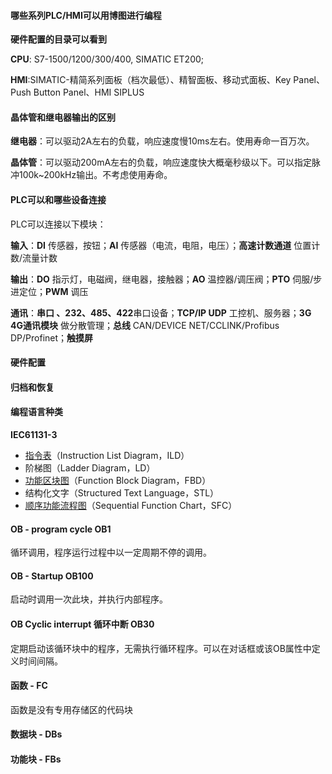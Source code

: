 #### 哪些系列PLC/HMI可以用博图进行编程

**硬件配置的目录可以看到**

**CPU**: S7-1500/1200/300/400, SIMATIC ET200;

**HMI**:SIMATIC-精简系列面板（档次最低）、精智面板、移动式面板、Key Panel、Push Button Panel、HMI SIPLUS

#### 晶体管和继电器输出的区别

**继电器**：可以驱动2A左右的负载，响应速度慢10ms左右。使用寿命一百万次。

**晶体管**：可以驱动200mA左右的负载，响应速度快大概毫秒级以下。可以指定脉冲100k~200kHz输出。不考虑使用寿命。

#### PLC可以和哪些设备连接

PLC可以连接以下模块：

**输入**：**DI** 传感器，按钮；**AI** 传感器（电流，电阻，电压）；**高速计数通道** 位置计数/流量计数

**输出**：**DO** 指示灯，电磁阀，继电器，接触器；**AO** 温控器/调压阀；**PTO** 伺服/步进定位；**PWM** 调压

**通讯**：**串口 、232、485、422**串口设备；**TCP/IP UDP** 工控机、服务器；**3G 4G通讯模块** 做分散管理；**总线** CAN/DEVICE NET/CCLINK/Profibus DP/Profinet；**触摸屏**

#### 硬件配置

#### 归档和恢复

#### 编程语言种类

**IEC61131-3**

-   [指令表](https://baike.baidu.com/item/指令表)（Instruction List Diagram，ILD）
-   阶梯图（Ladder Diagram，LD）
-   [功能区块图](https://baike.baidu.com/item/功能区块图)（Function Block Diagram，FBD）
-   结构化文字（Structured Text Language，STL）
-   [顺序功能流程图](https://baike.baidu.com/item/顺序功能流程图)（Sequential Function Chart，SFC）

#### OB - program cycle OB1

循环调用，程序运行过程中以一定周期不停的调用。

#### OB - Startup OB100

启动时调用一次此块，并执行内部程序。

#### OB Cyclic interrupt 循环中断 OB30

定期启动该循环块中的程序，无需执行循环程序。可以在对话框或该OB属性中定义时间间隔。

#### 函数 - FC

函数是没有专用存储区的代码块

#### 数据块 - DBs

#### 功能块 - FBs